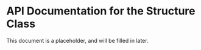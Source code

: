 
# API Documentation for the Structure Class

This document is a placeholder, and will be filled in later.
